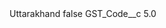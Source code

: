 <?xml version="1.0" encoding="UTF-8"?>
<CustomMetadata xmlns="http://soap.sforce.com/2006/04/metadata" xmlns:xsi="http://www.w3.org/2001/XMLSchema-instance" xmlns:xsd="http://www.w3.org/2001/XMLSchema">
    <label>Uttarakhand</label>
    <protected>false</protected>
    <values>
        <field>GST_Code__c</field>
        <value xsi:type="xsd:double">5.0</value>
    </values>
</CustomMetadata>
